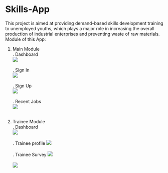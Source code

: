 # Skills-App
This project is aimed at providing demand-based skills development training to unemployed youths, which plays a major role in increasing the overall production of industrial enterprises and preventing waste of raw materials.
Module of this App:<br>
1. Main Module<br>
 . Dashboard<br>
 <img src="images/Skills Final.png"><br><br>
 . Sign In<br>
 <img src="images/Sing In.png"><br><br> 
 . Sign Up<br>
 <img src="images/Sign Up.png"><br><br> 
 . Recent Jobs<br>
  <img src="images/Recent Job.png"><br><br> 
  
  2. Trainee Module <br>
   . Dashboard<br>
   <img src="images/T-Dashboard.png"><br><br>
   . Trainee profile
   <img src="images/T- Profile.png"><br><br>
   . Trainee Survey
    <img src="images/T-Survay.png"><br><br>
    <img src="images/T-Survay -2.png"><br><br>
    
  
